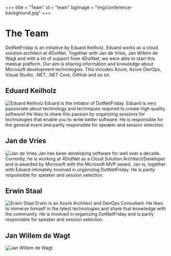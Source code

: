 +++
title = "Team"
id = "team"
bgImage = "img/conference-background.jpg"
+++

# The Team
DotNetFriday is an initiative by Eduard Keilholz. Eduard works as a cloud solution architect at 4DotNet. Together with Jan de Vries, Jan Willem de Wagt and with a lot
of support from 4DotNet, we were able to start this meetup platform. Our aim is sharing information and knowledge about Microsoft development technologies. This includes Azure, Azure DevOps, Visual Studio, .NET, .NET Core, GitHub and so on.

## Eduard Keilholz
![Eduard Keilholz](/img/speakers/eduard-keilholz.jpg)
Eduard is the initiator of DotNetFriday. 
Eduard is very passionate about technology and techniques required to create high quality software! He likes to share this passion by organizing sessions for technologies that enable you to write better software. He is responsible for the general event and partly responsible for speaker and session selection.

## Jan de Vries
![Jan de Vries](/img/speakers/jan-de-vries.jpg)
Jan has been developing software for well over a decade.
Currently, he is working at 4DotNet as a Cloud Solution Architect/Developer and is awarded by Microsoft with the Microsoft MVP award.
Jan is, together with Eduard intimately involved in organizing DotNetFriday. He is partly responsible for speaker and session selection.

## Erwin Staal
![Erwin Staal](/img/speakers/erwin-staal.jpg)
Erwin is an Azure Architect and DevOps Consultant. He likes to immerse himself in the latest technologies and share that knowledge with the community. He is involved in organizing DotNetFriday and is partly responsible for speaker and session selection.

## Jan Willem de Wagt
![Jan Willem de Wagt](/img/speakers/jan-willem-de-wagt.jpg)
